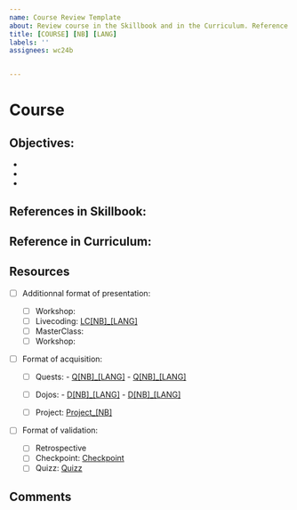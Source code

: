 ```yaml
---
name: Course Review Template 
about: Review course in the Skillbook and in the Curriculum. Reference resources to present, acquire and validate the skill 
title: [COURSE] [NB] [LANG]
labels: ''
assignees: wc24b


---
```


# Course

## Objectives:

-
-
- 

## References in Skillbook:


## Reference in Curriculum:



## Resources

- [ ] Additionnal format of presentation:

    - [ ] Workshop: [](../Workshop/)
    - [ ] Livecoding: [LC[NB]_[LANG]](../Livecoding/)
    - [ ] MasterClass: [](../Masterclass)
    - [ ] Workshop: [](../Workshop)
    
- [ ] Format of acquisition:

    - [ ] Quests: 
            - [Q[NB]_[LANG]](../Quest/)
            - [Q[NB]_[LANG]](../Quest/)
    - [ ] Dojos: 
            - [D[NB]_[LANG]](../Dojo/)
            - [D[NB]_[LANG]](../Dojo/)
    - [ ] Project: [Project_[NB]](../Project/)


- [ ] Format of validation:

    - [ ] Retrospective
    - [ ] Checkpoint: [Checkpoint](../Checkpoint/)
    - [ ] Quizz: [Quizz](../Quizz/)

## Comments

